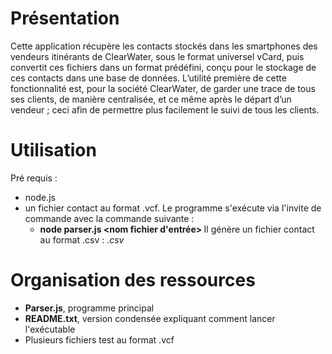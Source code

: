# Présentation #
Cette application récupère les contacts stockés dans les smartphones des vendeurs itinérants de ClearWater, sous le format universel vCard, puis convertit ces fichiers dans un format prédéfini, conçu pour le stockage de ces contacts dans une base de données. L’utilité première de cette fonctionnalité est, pour la société ClearWater, de garder une trace de tous ses clients, de manière centralisée, et ce même après le départ d’un vendeur ; ceci afin de permettre plus facilement le suivi de tous les clients.


# Utilisation #
Pré requis :
  * node.js
  * un fichier contact au format .vcf.
Le programme s'exécute via l'invite de commande avec la commande suivante :
    * **node parser.js <nom fichier d'entrée> <nom fichier de sortie>**
Il génère un fichier contact au format .csv : _<nom fichier de sortie>.csv_

# Organisation des ressources #

  * **Parser.js**, programme principal
  * **README.txt**, version condensée expliquant comment lancer l'exécutable
  * Plusieurs fichiers test au format .vcf